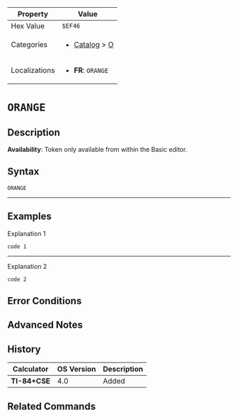 | Property      | Value |
|---------------|-------|
| Hex Value     | `$EF46`|
| Categories    | <ul><li>[Catalog](<../categories/Catalog.md>) > [O](<../categories/Catalog.md#O>)</li></ul> |
| Localizations | <ul><li><b>FR</b>: `ORANGE`</li></ul> |

# `ORANGE`

## Description



<b>Availability</b>: Token only available from within the Basic editor.

## Syntax
`ORANGE`

<hr>

## Examples

Explanation 1
```ti-basic
code 1
```
---
Explanation 2
```ti-basic
code 2
```

## Error Conditions


## Advanced Notes


## History
| Calculator | OS Version | Description |
|------------|------------|-------------|
| <b>TI-84+CSE</b> | 4.0 | Added

## Related Commands

    